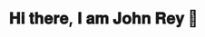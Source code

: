 <div align="center">

#  𝐇𝐢 𝐭𝐡𝐞𝐫𝐞, 𝐈 𝐚𝐦 𝐉𝐨𝐡𝐧 𝐑𝐞𝐲 👋


</div>




<!--
**John-Rey-Decano/John-Rey-Decano** is a ✨ _special_ ✨ repository because its `README.md` (this file) appears on your GitHub profile.

Here are some ideas to get you started:

- 🔭 I’m currently working on ...
- 🌱 I’m currently learning ...
- 👯 I’m looking to collaborate on ...
- 🤔 I’m looking for help with ...
- 💬 Ask me about ...
- 📫 How to reach me: ...
- 😄 Pronouns: ...
- ⚡ Fun fact: ...
-->
